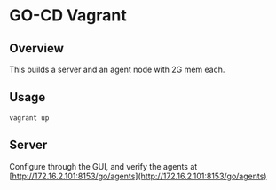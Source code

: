 # GO-CD Vagrant

## Overview

This builds a server and an agent node with 2G mem each. 

## Usage

```
vagrant up
```

## Server

Configure through the GUI, and verify the agents at [http://172.16.2.101:8153/go/agents](http://172.16.2.101:8153/go/agents)

